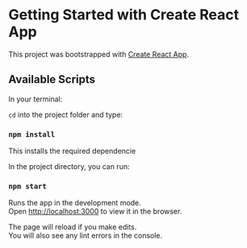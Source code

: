 # Getting Started with Create React App

This project was bootstrapped with [Create React App](https://github.com/facebook/create-react-app).

## Available Scripts

In your terminal:

`cd` into the project folder and type:

### `npm install`

This installs the required dependencie


In the project directory, you can run:

### `npm start`

Runs the app in the development mode.\
Open [http://localhost:3000](http://localhost:3000) to view it in the browser.

The page will reload if you make edits.\
You will also see any lint errors in the console.

